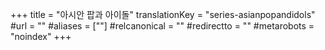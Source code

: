 +++
title = "아시안 팝과 아이돌"
translationKey = "series-asianpopandidols"
#url = ""
#aliases = [""]
#relcanonical = ""
#redirectto = ""
#metarobots = "noindex"
+++
